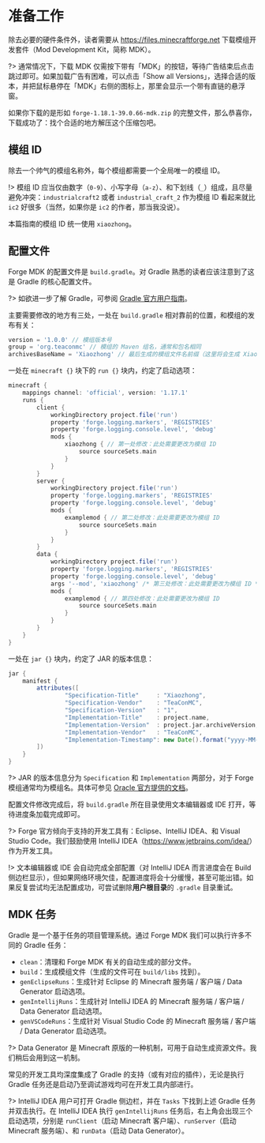 # 准备工作

除去必要的硬件条件外，读者需要从 <https://files.minecraftforge.net> 下载模组开发套件（Mod Development Kit，简称 MDK）。

?> 通常情况下，下载 MDK 仅需按下带有「MDK」的按钮，等待广告结束后点击跳过即可。如果加载广告有困难，可以点击「Show all Versions」，选择合适的版本，并把鼠标悬停在「MDK」右侧的图标上，那里会显示一个带有直链的悬浮窗。

如果你下载的是形如 `forge-1.18.1-39.0.66-mdk.zip` 的完整文件，那么恭喜你，下载成功了：找个合适的地方解压这个压缩包吧。

## 模组 ID

除去一个帅气的模组名称外，每个模组都需要一个全局唯一的模组 ID。

!> 模组 ID 应当仅由数字（`0-9`）、小写字母（`a-z`）、和下划线（`_`）组成，且尽量避免冲突：`industrialcraft2` 或者 `industrial_craft_2` 作为模组 ID 看起来就比 `ic2` 好很多（当然，如果你是 `ic2` 的作者，那当我没说）。

本篇指南的模组 ID 统一使用 `xiaozhong`。

## 配置文件

Forge MDK 的配置文件是 `build.gradle`。对 Gradle 熟悉的读者应该注意到了这是 Gradle 的核心配置文件。

?> 如欲进一步了解 Gradle，可参阅 [Gradle 官方用户指南](https://docs.gradle.org/current/userguide/userguide.html)。

主要需要修改的地方有三处，一处在 `build.gradle` 相对靠前的位置，和模组的发布有关：

```groovy
version = '1.0.0' // 模组版本号
group = 'org.teaconmc' // 模组的 Maven 组名，通常和包名相同
archivesBaseName = 'Xiaozhong' // 最后生成的模组文件名前缀（这里将会生成 Xiaozhong-1.0.0.jar）
```

一处在 `minecraft {}` 块下的 `run {}` 块内，约定了启动选项：

```groovy
minecraft {
    mappings channel: 'official', version: '1.17.1'
    runs {
        client {
            workingDirectory project.file('run')
            property 'forge.logging.markers', 'REGISTRIES'
            property 'forge.logging.console.level', 'debug'
            mods {
                xiaozhong { // 第一处修改：此处需要更改为模组 ID
                    source sourceSets.main
                }
            }
        }
        server {
            workingDirectory project.file('run')
            property 'forge.logging.markers', 'REGISTRIES'
            property 'forge.logging.console.level', 'debug'
            mods {
                examplemod { // 第二处修改：此处需要更改为模组 ID
                    source sourceSets.main
                }
            }
        }
        data {
            workingDirectory project.file('run')
            property 'forge.logging.markers', 'REGISTRIES'
            property 'forge.logging.console.level', 'debug'
            args '--mod', 'xiaozhong' /* 第三处修改：此处需要更改为模组 ID */, '--all', '--output', file('src/generated/resources/'), '--existing', file('src/main/resources/')
            mods {
                examplemod { // 第四处修改：此处需要更改为模组 ID
                    source sourceSets.main
                }
            }
        }
    }
}
```

一处在 `jar {}` 块内，约定了 JAR 的版本信息：

```groovy
jar {
    manifest {
        attributes([
                "Specification-Title"     : "Xiaozhong",
                "Specification-Vendor"    : "TeaConMC",
                "Specification-Version"   : "1",
                "Implementation-Title"    : project.name,
                "Implementation-Version"  : project.jar.archiveVersion,
                "Implementation-Vendor"   : "TeaConMC",
                "Implementation-Timestamp": new Date().format("yyyy-MM-dd'T'HH:mm:ssZ")
        ])
    }
}
```

?> JAR 的版本信息分为 `Specification` 和 `Implementation` 两部分，对于 Forge 模组通常均为模组名。具体可参见 [Oracle 官方提供的文档]( https://docs.oracle.com/javase/tutorial/deployment/jar/packageman.html)。

配置文件修改完成后，将 `build.gradle` 所在目录使用文本编辑器或 IDE 打开，等待进度条加载完成即可。

?> Forge 官方倾向于支持的开发工具有：Eclipse、IntelliJ IDEA、和 Visual Studio Code。我们鼓励使用 IntelliJ IDEA（<https://www.jetbrains.com/idea/>）作为开发工具。

!> 文本编辑器或 IDE 会自动完成全部配置（对 IntelliJ IDEA 而言进度会在 Build 侧边栏显示），但如果网络环境欠佳，配置进度将会十分缓慢，甚至可能出错。如果反复尝试均无法配置成功，可尝试删除**用户根目录**的 `.gradle` 目录重试。

## MDK 任务

Gradle 是一个基于任务的项目管理系统。通过 Forge MDK 我们可以执行许多不同的 Gradle 任务：

* `clean`：清理和 Forge MDK 有关的自动生成的部分文件。
* `build`：生成模组文件（生成的文件可在 `build/libs` 找到）。
* `genEclipseRuns`：生成针对 Eclipse 的 Minecraft 服务端 / 客户端 / Data Generator 启动选项。
* `genIntellijRuns`：生成针对 IntelliJ IDEA 的 Minecraft 服务端 / 客户端 / Data Generator 启动选项。
* `genVSCodeRuns`：生成针对 Visual Studio Code 的 Minecraft 服务端 / 客户端 / Data Generator 启动选项。

?> Data Generator 是 Minecraft 原版的一种机制，可用于自动生成资源文件。我们稍后会用到这一机制。

常见的开发工具均深度集成了 Gradle 的支持（或有对应的插件），无论是执行 Gradle 任务还是启动乃至调试游戏均可在开发工具内部进行。

?> IntelliJ IDEA 用户可打开 Gradle 侧边栏，并在 `Tasks` 下找到上述 Gradle 任务并双击执行。在 IntelliJ IDEA 执行 `genIntellijRuns` 任务后，右上角会出现三个启动选项，分别是 `runClient`（启动 Minecraft 客户端）、`runServer`（启动 Minecraft 服务端）、和 `runData`（启动 Data Generator）。

